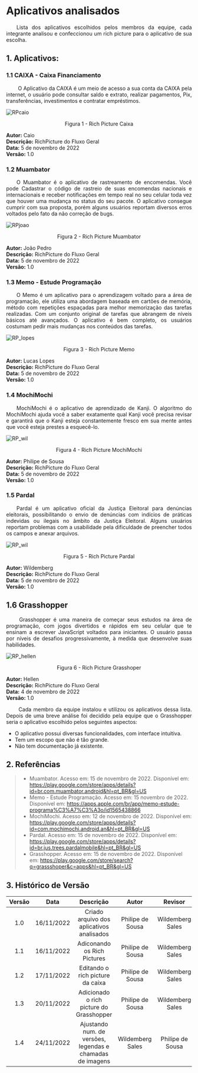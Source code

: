 # Aplicativos analisados 
<p align="justify">&emsp;&emsp;Lista dos aplicativos escolhidos pelos membros da equipe, cada integrante analisou e confeccionou um rich picture para o aplicativo de sua escolha.</p>

## 1. Aplicativos:

### 1.1 CAIXA - Caixa Financiamento
<p align="justify">&emsp;&emsp; O Aplicativo da CAIXA é um meio de acesso a sua conta da CAIXA pela internet, o usuário pode consultar saldo e extrato, realizar pagamentos, Pix, transferências, investimentos e contratar empréstimos.</p>

![RPcaio](./assets/RP_caio.png)
<figcaption align="center">Figura 1 - Rich Picture Caixa</figcaption>

   **Autor:** Caio </br>
   **Descrição:** RichPicture do Fluxo Geral </br>
   **Data:** 5 de novembro de 2022 </br>
   **Versão:** 1.0


### 1.2 Muambator
<p align="justify">&emsp;&emsp;O Muambator é o aplicativo de rastreamento de encomendas. Você pode Cadastrar o código de rastreio de suas encomendas nacionais e internacionais e receber notificações em tempo real no seu celular toda vez que houver uma mudança no status do seu pacote. O aplicativo consegue cumprir com sua proposta, porém alguns usuários reportam diversos erros voltados pelo fato da não correção de bugs.</p>



![RPjoao](./assets/RP_joao.png)
<figcaption align="center">Figura 2 - Rich Picture Muambator</figcaption>

   **Autor:** João Pedro </br>
   **Descrição:** RichPicture do Fluxo Geral </br>
   **Data:** 5 de novembro de 2022 </br>
   **Versão:** 1.0


### 1.3 Memo - Estude Programação

<p align="justify">&emsp;&emsp;O Memo é um aplicativo para o aprendizagem voltado para a área de programação, ele utiliza uma abordagem baseada em cartões de memória, método com repetições espaçadas para melhor memorização das tarefas realizadas. Com um conjunto original de tarefas que abrangem de níveis básicos até avançados. O aplicativo é bem completo, os usuários costumam pedir mais mudanças nos conteúdos das tarefas.</p>

![RP_lopes](./assets/RP_lopes.png)
<figcaption align="center">Figura 3 - Rich Picture Memo</figcaption>

   **Autor:** Lucas Lopes </br>
   **Descrição:** RichPicture do Fluxo Geral </br>
   **Data:** 5 de novembro de 2022 </br>
   **Versão:** 1.0


### 1.4 MochiMochi

<p align="justify">&emsp;&emsp;MochiMochi é o aplicativo de aprendizado de Kanji. O algoritmo do MochiMochi ajuda você a saber exatamente qual Kanji você precisa revisar e garantirá que o Kanji esteja constantemente fresco em sua mente antes que você esteja prestes a esquecê-lo.</p>

![RP_wil](./assets/RP_phil.png)
<figcaption align="center">Figura 4 - Rich Picture MochiMochi</figcaption>

   **Autor:** Philipe de Sousa </br>
   **Descrição:** RichPicture do Fluxo Geral </br>
   **Data:** 5 de novembro de 2022 </br>
   **Versão:** 1.0
   
### 1.5  Pardal
<p align="justify">&emsp;&emsp;Pardal é um aplicativo oficial da Justiça Eleitoral para  denúncias eleitorais, possibilitando o envio de denúncias com indícios de práticas indevidas ou ilegais no âmbito da Justiça Eleitoral. Alguns usuários reportam problemas com a usabilidade pela dificuldade de preencher todos os campos e anexar arquivos.</p>

![RP_wil](./assets/RP_wil.png)
<figcaption align="center">Figura 5 - Rich Picture Pardal</figcaption>

   **Autor:** Wildemberg </br>
   **Descrição:** RichPicture do Fluxo Geral </br>
   **Data:** 5 de novembro de 2022 </br>
   **Versão:** 1.0

## 1.6 Grasshopper 
<p align="justify">&emsp;&emsp; Grasshopper é uma maneira de começar seus estudos na área de programação, com jogos divertidos e rápidos em seu celular que te ensinam a escrever JavaScript voltados para iniciantes. O usuário passa por níveis de desafios progressivamente, à medida que desenvolve suas habilidades.</p>

![RP_hellen](../pre-traceability/assets/rp1.png)
<figcaption align="center">Figura 6 - Rich Picture Grasshoper</figcaption>

   **Autor:** Hellen </br>
   **Descrição:** RichPicture do Fluxo Geral </br>
   **Data:** 4 de novembro de 2022 </br>
   **Versão:** 1.0


<p align="justify">&emsp;&emsp; Cada membro da equipe instalou e utilizou os aplicativos dessa lista. Depois de uma breve análise foi decidido pela equipe que o Grasshopper seria o aplicativo escolhido pelos seguintes aspectos:</p>

   - O aplicativo possui diversas funcionalidades, com interface intuitiva.
   - Tem um escopo que não é tão grande.
   - Não tem documentação já existente.
   
   
## 2. Referências

> - Muambator. Acesso em: 15 de novembro de 2022. Disponível em: https://play.google.com/store/apps/details?id=br.com.muambator.android&hl=pt_BR&gl=US
> - Memo - Estude Programação. Acesso em: 15 novembro de 2022. Disponível em: https://apps.apple.com/br/app/memo-estude-programa%C3%A7%C3%A3o/id1565438866
> - MochiMochi. Acesso em: 12 de novembro de 2022. Disponível em: https://play.google.com/store/apps/details?id=com.mochimochi.android.an&hl=pt_BR&gl=US
> - Pardal. Acesso em: 15 de novembro de 2022. Disponível em: https://play.google.com/store/apps/details?id=br.jus.trees.pardalmobile&hl=pt_BR&gl=US
> - Grasshopper. Acesso em: 15 de novembro de 2022. Disponível em: https://play.google.com/store/search?q=grassshoper&c=apps&hl=pt_BR&gl=US


## 3. Histórico de Versão

| Versão | Data | Descrição  | Autor        | Revisor |
| :-----: | :----: | :----------: | :------------: | :--------: |
| 1.0 | 16/11/2022 | Criado arquivo dos aplicativos analisados | Philipe de Sousa | Wildemberg Sales |
| 1.1 | 16/11/2022 | Adiconando os Rich Pictures | Philipe de Sousa | Wildemberg Sales |
| 1.2 | 17/11/2022 | Editando o rich picture da caixa | Philipe de Sousa | Wildemberg Sales |
| 1.3 | 20/11/2022 | Adicionado o rich picture do Grasshopper | Philipe de Sousa | Wildemberg Sales |
| 1.4 | 24/11/2022 | Ajustando num. de versões, legendas e chamadas de imagens | Wildemberg Sales | Philipe de Sousa |
